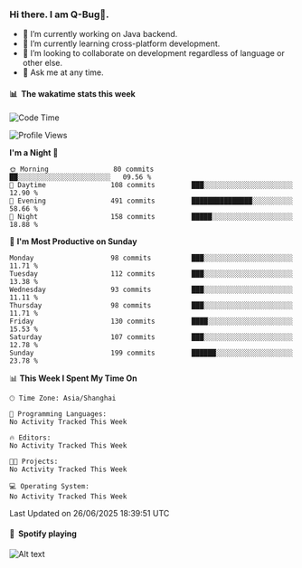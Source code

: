 ### Hi there. I am Q-Bug🐞.

- 🔭 I’m currently working on Java backend.
- 🌱 I’m currently learning cross-platform development.
- 👯 I’m looking to collaborate on development regardless of language or other else.
- 💬 Ask me at any time.

#### 📊 &nbsp;**The wakatime stats this week**  
<!--START_SECTION:waka-->
![Code Time](http://img.shields.io/badge/Code%20Time-329%20hrs%2051%20mins-blue)

![Profile Views](http://img.shields.io/badge/Profile%20Views-0-blue)

**I'm a Night 🦉** 

```text
🌞 Morning                80 commits          ██░░░░░░░░░░░░░░░░░░░░░░░   09.56 % 
🌆 Daytime                108 commits         ███░░░░░░░░░░░░░░░░░░░░░░   12.90 % 
🌃 Evening                491 commits         ███████████████░░░░░░░░░░   58.66 % 
🌙 Night                  158 commits         █████░░░░░░░░░░░░░░░░░░░░   18.88 % 
```
📅 **I'm Most Productive on Sunday** 

```text
Monday                   98 commits          ███░░░░░░░░░░░░░░░░░░░░░░   11.71 % 
Tuesday                  112 commits         ███░░░░░░░░░░░░░░░░░░░░░░   13.38 % 
Wednesday                93 commits          ███░░░░░░░░░░░░░░░░░░░░░░   11.11 % 
Thursday                 98 commits          ███░░░░░░░░░░░░░░░░░░░░░░   11.71 % 
Friday                   130 commits         ████░░░░░░░░░░░░░░░░░░░░░   15.53 % 
Saturday                 107 commits         ███░░░░░░░░░░░░░░░░░░░░░░   12.78 % 
Sunday                   199 commits         ██████░░░░░░░░░░░░░░░░░░░   23.78 % 
```


📊 **This Week I Spent My Time On** 

```text
🕑︎ Time Zone: Asia/Shanghai

💬 Programming Languages: 
No Activity Tracked This Week

🔥 Editors: 
No Activity Tracked This Week

🐱‍💻 Projects: 
No Activity Tracked This Week

💻 Operating System: 
No Activity Tracked This Week
```


 Last Updated on 26/06/2025 18:39:51 UTC
<!--END_SECTION:waka-->

#### 🎵 &nbsp;**Spotify playing**  
![Alt text](https://spotify-recently-played-readme.vercel.app/api?user=e5y1o4x7kdt9kf2blu4wvmb4s&unique={true|1|on|yes})
